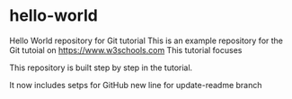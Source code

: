 # hello-world
Hello World repository for Git tutorial
This is an example repository for the Git tutoial on https://www.w3schools.com
This tutorial focuses

This repository is built step by step in the tutorial.

It now includes setps for GitHub
new line for update-readme branch
